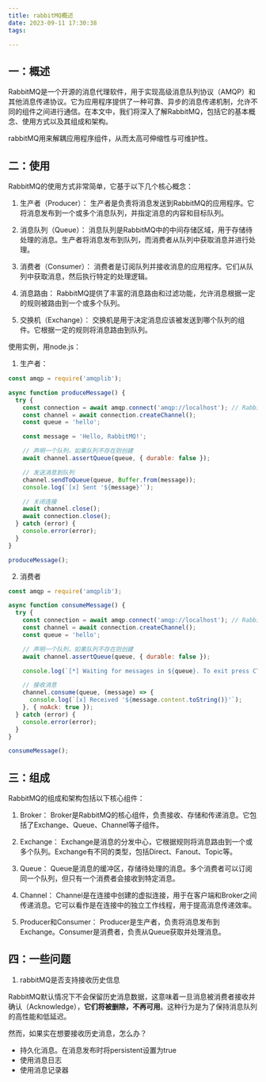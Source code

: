 ```yaml
---
title: rabbitMQ概述
date: 2023-09-11 17:30:38
tags:

---
```


## 一：概述
RabbitMQ是一个开源的消息代理软件，用于实现高级消息队列协议（AMQP）和其他消息传递协议。它为应用程序提供了一种可靠、异步的消息传递机制，允许不同的组件之间进行通信。在本文中，我们将深入了解RabbitMQ，包括它的基本概念、使用方式以及其组成和架构。

rabbitMQ用来解耦应用程序组件，从而太高可伸缩性与可维护性。

## 二：使用
RabbitMQ的使用方式非常简单，它基于以下几个核心概念：

1. 生产者（Producer）：
生产者是负责将消息发送到RabbitMQ的应用程序。它将消息发布到一个或多个消息队列，并指定消息的内容和目标队列。

2. 消息队列（Queue）：
消息队列是RabbitMQ中的中间存储区域，用于存储待处理的消息。生产者将消息发布到队列，而消费者从队列中获取消息并进行处理。

3. 消费者（Consumer）：
消费者是订阅队列并接收消息的应用程序。它们从队列中获取消息，然后执行特定的处理逻辑。

4. 消息路由：
RabbitMQ提供了丰富的消息路由和过滤功能，允许消息根据一定的规则被路由到一个或多个队列。

5. 交换机（Exchange）：
交换机是用于决定消息应该被发送到哪个队列的组件。它根据一定的规则将消息路由到队列。


使用实例，用node.js：

1. 生产者：
```javascript
const amqp = require('amqplib');

async function produceMessage() {
  try {
    const connection = await amqp.connect('amqp://localhost'); // RabbitMQ服务器的地址
    const channel = await connection.createChannel();
    const queue = 'hello';

    const message = 'Hello, RabbitMQ!';

    // 声明一个队列，如果队列不存在则创建
    await channel.assertQueue(queue, { durable: false });

    // 发送消息到队列
    channel.sendToQueue(queue, Buffer.from(message));
    console.log(`[x] Sent '${message}'`);

    // 关闭连接
    await channel.close();
    await connection.close();
  } catch (error) {
    console.error(error);
  }
}

produceMessage();

```
2. 消费者
```javascript
const amqp = require('amqplib');

async function consumeMessage() {
  try {
    const connection = await amqp.connect('amqp://localhost'); // RabbitMQ服务器的地址
    const channel = await connection.createChannel();
    const queue = 'hello';

    // 声明一个队列，如果队列不存在则创建
    await channel.assertQueue(queue, { durable: false });

    console.log(`[*] Waiting for messages in ${queue}. To exit press CTRL+C`);

    // 接收消息
    channel.consume(queue, (message) => {
      console.log(`[x] Received '${message.content.toString()}'`);
    }, { noAck: true });
  } catch (error) {
    console.error(error);
  }
}

consumeMessage();

```

## 三：组成
RabbitMQ的组成和架构包括以下核心组件：

1. Broker：
Broker是RabbitMQ的核心组件，负责接收、存储和传递消息。它包括了Exchange、Queue、Channel等子组件。

2. Exchange：
Exchange是消息的分发中心，它根据规则将消息路由到一个或多个队列。Exchange有不同的类型，包括Direct、Fanout、Topic等。

3. Queue：
Queue是消息的缓冲区，存储待处理的消息。多个消费者可以订阅同一个队列，但只有一个消费者会接收到特定消息。

4. Channel：
Channel是在连接中创建的虚拟连接，用于在客户端和Broker之间传递消息。它可以看作是在连接中的独立工作线程，用于提高消息传递效率。

5. Producer和Consumer：
Producer是生产者，负责将消息发布到Exchange。Consumer是消费者，负责从Queue获取并处理消息。

## 四：一些问题
1. rabbitMQ是否支持接收历史信息

RabbitMQ默认情况下不会保留历史消息数据，这意味着一旦消息被消费者接收并确认（Acknowledge），**它们将被删除，不再可用**。这种行为是为了保持消息队列的高性能和低延迟。

然而，如果实在想要接收历史消息，怎么办？
* 持久化消息。在消息发布时将persistent设置为true
* 使用消息日志
* 使用消息记录器